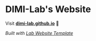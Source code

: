 
# DIMI-Lab's Website

Visit **[dimi-lab.github.io](https://dimi-lab.github.io)** 🚀

_Built with [Lab Website Template](https://greene-lab.gitbook.io/lab-website-template-docs)_

